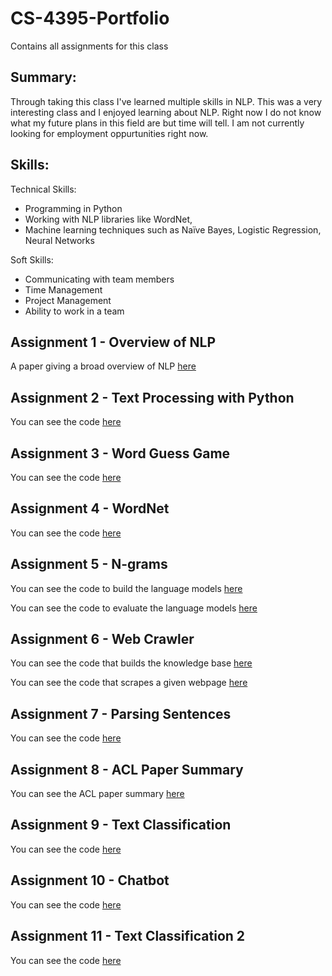 # CS-4395-Portfolio
 Contains all assignments for this class

 ## Summary:
Through taking this class I've learned multiple skills in NLP. This was a very interesting class and I enjoyed learning about NLP. Right now I do not know what my future plans in this field are but time will tell. I am not currently looking for employment oppurtunities right now.

## Skills:
Technical Skills:
- Programming in Python
- Working with NLP libraries like WordNet, 
- Machine learning techniques such as Naïve Bayes, Logistic Regression, Neural Networks

Soft Skills:
- Communicating with team members
- Time Management
- Project Management 
- Ability to work in a team


## Assignment 1 - Overview of NLP

A paper giving a broad overview of NLP [here](Assignment%201%20-%20Overview%20of%20NLP/Overview%20of%20NLP.pdf)

## Assignment 2 - Text Processing with Python

You can see the code [here](Assignment%202%20-%20Text%20Processing%20with%20Python/Text%20Processing_bvf180000.py)

## Assignment 3 - Word Guess Game

You can see the code [here](Assignment%203%20-%20Word%20Guess%20Game/Word%20Guess%20Game.py)


## Assignment 4 - WordNet

You can see the code [here](Assignment%204%20-%20WordNet/WordNet.pdf)


## Assignment 5 - N-grams
You can see the code to build the language models [here](Assignment%205%20-%20N-grams/BuildLanguageModels.py)

You can see the code to evaluate the language models [here](Assignment%205%20-%20N-grams/EvaluateLanguageModels.py)


## Assignment 6 - Web Crawler
You can see the code that builds the knowledge base [here](Assignment%206%20-%20Web%20Crawler/BuildKB.py)

You can see the code that scrapes a given webpage [here](Assignment%206%20-%20Web%20Crawler/ScrapeWebpage.py)

## Assignment 7 - Parsing Sentences
You can see the code [here]()


## Assignment 8 - ACL Paper Summary
You can see the ACL paper summary [here](Assignment%208%20-%20ACL%20Paper%20Summary/ACL%20Paper%20Summary.pdf)


## Assignment 9 - Text Classification
You can see the code [here](Assignment%209%20-%20Text%20Classification/TextClassification1.ipynb)


## Assignment 10 - Chatbot
You can see the code [here](Assignment%2010%20-%20Chatbot/PokerChatbot.py)


## Assignment 11 - Text Classification 2
You can see the code [here](Assignment%2011%20-%20Text%20Classification%202/Text%20Classification%202.ipynb)




